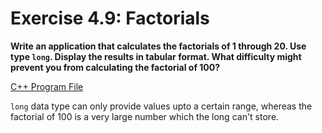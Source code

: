 # Exercise 4.9: Factorials

**Write an application that calculates the factorials of 1 through 20. Use type `long`. Display the results in tabular format. What difficulty might prevent you from calculating the factorial of 100?**

[C++ Program File](p04_p09.cpp)

`long` data type can only provide values upto a certain range, whereas the factorial of 100 is a very large number which the long can't store.